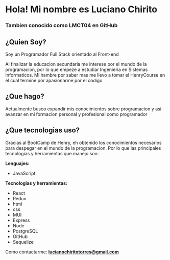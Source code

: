 <h1 align="justify">Hola! Mi nombre es Luciano Chirito</h1>
<h3 align="justify">Tambien conocido como LMCT04 en GitHub</h3>

<h2>¿Quien Soy?</h2>
<p>Soy un Programador Full Stack orientado al Front-end</p>
<p>Al finalizar la educacion secundaria me interese por el mundo de la programacion, por lo que empeze a estudiar Ingenieria en Sistemas Informaticos. Mi hambre por saber mas me llevo a tomar el HenryCourse en el cual termine por apasionarme por el codigo</p>

<h2>¿Que hago?</h2>
<p>Actualmente busco expandir mis conocimientos sobre programacion y asi avanzar en mi formacion personal y profesional como programador</p>

<h2>¿Que tecnologias uso?</h2>
<p>Gracias al BootCamp de Henry, eh obtenido los conocimientos necesarios para despegar en el mundo de la programacion. Por lo que las principales tecnologias y herramientas que manejo son:</p>

**Lenguajes:**
- JavaScript

**Tecnologias y herramientas:**
- React
- Redux
- html
- css
- MUI
- Express
- Node
- PostgreSQL
- GitHub
- Sequelize

Como contactarme: **lucianochiritotorres@gmail.com**

